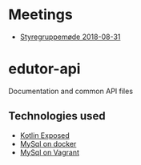 # Meetings

* [Styregruppemøde 2018-08-31](https://github.com/Edutor/documentation/blob/master/meetings/2018-08-31%20Styregruppemøde.md)

# edutor-api
Documentation and common API files

## Technologies used

* [Kotlin Exposed](https://github.com/JetBrains/Exposed/wiki)
* [MySql on docker](https://hub.docker.com/r/mysql/mysql-server/)
* [MySql on Vagrant](https://github.com/AlexDisler/mysql-vagrant)
